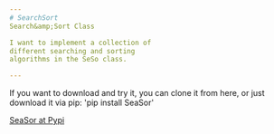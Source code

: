 ```yaml
---
# SearchSort
Search&amp;Sort Class

I want to implement a collection of 
different searching and sorting
algorithms in the SeSo class.

---
```

<section data-markdown>


If you want to download and try it, 
you can clone it from here, 
or just download it via pip:   'pip install SeaSor'

[SeaSor at Pypi](https://pypi.org/project/SeaSor/)

</section>
